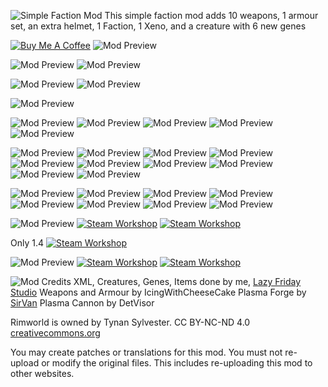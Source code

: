 ![Simple Faction Mod](https://i.imgur.com/PYPncT6.png)
This simple faction mod adds 10 weapons, 1 armour set, an extra helmet, 1 Faction, 1 Xeno, and a creature with 6 new genes

[![Buy Me A Coffee](https://i.imgur.com/6UlYsZA.png)](https://www.buymeacoffee.com/LFStudio)
![Mod Preview](https://i.imgur.com/IwC9ybE.png)

![Mod Preview](https://i.imgur.com/PJg8xxI.png)
![Mod Preview](https://i.imgur.com/B4OItLx.png)

![Mod Preview](https://i.imgur.com/grXNkWo.png)
![Mod Preview](https://i.imgur.com/AZJ6vSW.png)

![Mod Preview](https://i.imgur.com/B3UJUA2.png)

![Mod Preview](https://i.imgur.com/8Y2oxYe.png)
![Mod Preview](https://i.imgur.com/oHETShF.png)
![Mod Preview](https://i.imgur.com/FBuv80o.png)
![Mod Preview](https://i.imgur.com/aKaV47v.png)
![Mod Preview](https://i.imgur.com/Q9ufpo5.png)

![Mod Preview](https://i.imgur.com/RfEPjju.png)
![Mod Preview](https://i.imgur.com/javdDjL.png)
![Mod Preview](https://i.imgur.com/d3U4nkU.png)
![Mod Preview](https://i.imgur.com/u4iML10.png)
![Mod Preview](https://i.imgur.com/kLQM5ni.png)
![Mod Preview](https://i.imgur.com/xbqrd4a.png)
![Mod Preview](https://i.imgur.com/O11GfOx.png)
![Mod Preview](https://i.imgur.com/mH7cB1x.png)
![Mod Preview](https://i.imgur.com/ww5Az0n.png)
![Mod Preview](https://i.imgur.com/dGHn10f.png)

![Mod Preview](https://i.imgur.com/v3xRu2O.png)
![Mod Preview](https://i.imgur.com/1GyNGTu.png)
![Mod Preview](https://i.imgur.com/NJEfsY2.png)
![Mod Preview](https://i.imgur.com/hQnyByj.png)
![Mod Preview](https://i.imgur.com/160gZ2C.png)
![Mod Preview](https://i.imgur.com/QcSzOeE.png)
![Mod Preview](https://i.imgur.com/vi7RwPe.png)
![Mod Preview](https://i.imgur.com/AOncUDk.png)

![Mod Preview](https://i.imgur.com/16DBOPd.png)
[![Steam Workshop](https://i.imgur.com/H74d5Rr.png)](https://steamcommunity.com/sharedfiles/filedetails/?id=2917732219)
[![Steam Workshop](https://i.imgur.com/rkbK7OG.png)](https://steamcommunity.com/sharedfiles/filedetails/?id=2023507013)

Only 1.4
[![Steam Workshop](https://i.imgur.com/R0GDtYA.png)](https://steamcommunity.com/sharedfiles/filedetails/?id=2890901044)

![Mod Preview](https://i.imgur.com/j2Qa3am.png)
[![Steam Workshop](https://i.imgur.com/7UVyj7k.png)](https://steamcommunity.com/sharedfiles/filedetails/?id=2912569371)
[![Steam Workshop](https://i.imgur.com/jw2U709.png)](https://steamcommunity.com/sharedfiles/filedetails/?id=2922457045)

![Mod Credits](https://i.imgur.com/Wtg1ZwF.png)
XML, Creatures, Genes, Items done by me, [Lazy Friday Studio](https://www.lazyfridaystudio.com)
Weapons and Armour by IcingWithCheeseCake
Plasma Forge by [SirVan](https://steamcommunity.com/id/UnVan/myworkshopfiles/)
Plasma Cannon by DetVisor

Rimworld is owned by Tynan Sylvester.
CC BY-NC-ND 4.0 [creativecommons.org](https://creativecommons.org)

You may create patches or translations for this mod. You must not re-upload or modify the original files. This includes re-uploading this mod to other websites.